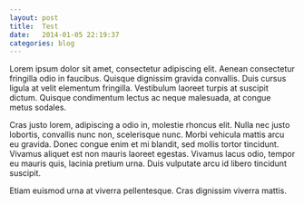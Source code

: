 ```yaml
---
layout: post
title:  Test
date:   2014-01-05 22:19:37
categories: blog
---
```


Lorem ipsum dolor sit amet, consectetur adipiscing elit. Aenean consectetur fringilla odio in faucibus. Quisque dignissim gravida convallis. Duis cursus ligula at velit elementum fringilla. Vestibulum laoreet turpis at suscipit dictum. Quisque condimentum lectus ac neque malesuada, at congue metus sodales.

Cras justo lorem, adipiscing a odio in, molestie rhoncus elit. Nulla nec justo lobortis, convallis nunc non, scelerisque nunc. Morbi vehicula mattis arcu eu gravida. Donec congue enim et mi blandit, sed mollis tortor tincidunt. Vivamus aliquet est non mauris laoreet egestas. Vivamus lacus odio, tempor eu mauris quis, lacinia pretium urna. Duis vulputate arcu id libero tincidunt suscipit.

Etiam euismod urna at viverra pellentesque. Cras dignissim viverra mattis.
